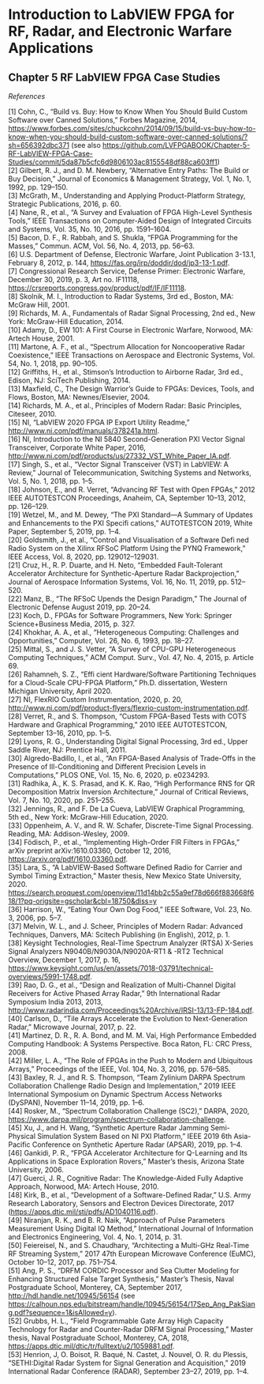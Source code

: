 # Introduction to LabVIEW FPGA for RF, Radar, and Electronic Warfare Applications  
## Chapter 5 RF LabVIEW FPGA Case Studies  

*References*  

[1] Cohn, C., “Build vs. Buy: How to Know When You Should Build Custom Software over Canned Solutions,” Forbes Magazine, 2014, https://www.forbes.com/sites/chuckcohn/2014/09/15/build-vs-buy-how-to-know-when-you-should-build-custom-software-over-canned-solutions/?sh=656392dbc371 (see also https://github.com/LVFPGABOOK/Chapter-5-RF-LabVIEW-FPGA-Case-Studies/commit/5da87b5cfc6d9806103ac8155548df88ca603ff1)  
[2] Gilbert, R. J., and D. M. Newbery, “Alternative Entry Paths: The Build or Buy Decision,” Journal of Economics & Management Strategy, Vol. 1, No. 1, 1992, pp. 129–150.  
[3] McGrath, M., Understanding and Applying Product-Platform Strategy, Strategic Publications, 2016, p. 60.  
[4] Nane, R., et al., “A Survey and Evaluation of FPGA High-Level Synthesis Tools,” IEEE Transactions on Computer-Aided Design of Integrated Circuits and Systems, Vol. 35, No. 10, 2016, pp. 1591–1604.  
[5] Bacon, D. F., R. Rabbah, and S. Shukla, “FPGA Programming for the Masses,” Commun. ACM, Vol. 56, No. 4, 2013, pp. 56–63.  
[6] U.S. Department of Defense, Electronic Warfare, Joint Publication 3-13.1, February 8, 2012, p. 144, https://fas.org/irp/doddir/dod/jp3-13-1.pdf.  
[7] Congressional Research Service, Defense Primer: Electronic Warfare, December 30, 2019, p. 3, Art no. IF11118, https://crsreports.congress.gov/product/pdf/IF/IF11118.  
[8] Skolnik, M. I., Introduction to Radar Systems, 3rd ed., Boston, MA: McGraw Hill, 2001.  
[9] Richards, M. A., Fundamentals of Radar Signal Processing, 2nd ed., New York: McGraw-Hill Education, 2014.  
[10] Adamy, D., EW 101: A First Course in Electronic Warfare, Norwood, MA: Artech House, 2001.  
[11] Martone, A. F., et al., “Spectrum Allocation for Noncooperative Radar Coexistence,” IEEE Transactions on Aerospace and Electronic Systems, Vol. 54, No. 1, 2018, pp. 90–105.  
[12] Griffiths, H., et al., Stimson’s Introduction to Airborne Radar, 3rd ed., Edison, NJ: SciTech Publishing, 2014.  
[13] Maxfield, C., The Design Warrior’s Guide to FPGAs: Devices, Tools, and Flows, Boston, MA: Newnes/Elsevier, 2004.  
[14] Richards, M. A., et al., Principles of Modern Radar: Basic Principles, Citeseer, 2010.  
[15] NI, “LabVIEW 2020 FPGA IP Export Utility Readme,” http://www.ni.com/pdf/manuals/378241a.html.  
[16] NI, Introduction to the NI 5840 Second-Generation PXI Vector Signal Transceiver, Corporate White Paper, 2016, http://www.ni.com/pdf/products/us/27332_VST_White_Paper_IA.pdf.  
[17] Singh, S., et al., “Vector Signal Transceiver (VST) in LabVIEW: A Review,” Journal of Telecommunication, Switching Systems and Networks, Vol. 5, No. 1, 2018, pp. 1–5.  
[18] Johnson, E., and R. Verret, “Advancing RF Test with Open FPGAs,” 2012 IEEE AUTOTESTCON Proceedings, Anaheim, CA, September 10–13, 2012, pp. 126–129.  
[19] Wetzel, M., and M. Dewey, “The PXI Standard—A Summary of Updates and Enhancements to the PXI Specifi cations,” AUTOTESTCON 2019, White Paper, September 5, 2019, pp. 1–4.  
[20] Goldsmith, J., et al., “Control and Visualisation of a Software Defi ned Radio System on the Xilinx RFSoC Platform Using the PYNQ Framework,” IEEE Access, Vol. 8, 2020, pp. 129012–129031.  
[21] Cruz, H., R. P. Duarte, and H. Neto, “Embedded Fault-Tolerant Accelerator Architecture for Synthetic-Aperture Radar Backprojection,” Journal of Aerospace Information Systems, Vol. 16, No. 11, 2019, pp. 512–520.  
[22] Manz, B., “The RFSoC Upends the Design Paradigm,” The Journal of Electronic Defense August 2019, pp. 20–24.  
[23] Koch, D., FPGAs for Software Programmers, New York: Springer Science+Business Media, 2015, p. 327.  
[24] Khokhar, A. A., et al., “Heterogeneous Computing: Challenges and Opportunities,” Computer, Vol. 26, No. 6, 1993, pp. 18–27.  
[25] Mittal, S., and J. S. Vetter, “A Survey of CPU-GPU Heterogeneous Computing Techniques,” ACM Comput. Surv., Vol. 47, No. 4, 2015, p. Article 69.  
[26] Rahamneh, S. Z., “Effi cient Hardware/Software Partitioning Techniques for a Cloud-Scale CPU-FPGA Platform,” Ph.D. dissertation, Western Michigan University, April 2020.  
[27] NI, FlexRIO Custom Instrumentation, 2020, p. 20, http://www.ni.com/pdf/product-flyers/flexrio-custom-instrumentation.pdf.  
[28] Verret, R., and S. Thompson, “Custom FPGA-Based Tests with COTS Hardware and Graphical Programming,” 2010 IEEE AUTOTESTCON, September 13–16, 2010, pp. 1–5.  
[29] Lyons, R. G., Understanding Digital Signal Processing, 3rd ed., Upper Saddle River, NJ: Prentice Hall, 2011.  
[30] Algredo-Badillo, I., et al., “An FPGA-Based Analysis of Trade-Offs in the Presence of Ill-Conditioning and Different Precision Levels in Computations,” PLOS ONE, Vol. 15, No. 6, 2020, p. e0234293.  
[31] Radhika, A., K. S. Prasad, and K. K. Rao, “High Performance RNS for QR Decomposition Matrix Inversion Architecture,” Journal of Critical Reviews, Vol. 7, No. 10, 2020, pp. 251–255.  
[32] Jennings, R., and F. De La Cueva, LabVIEW Graphical Programming, 5th ed., New York: McGraw-Hill Education, 2020.  
[33] Oppenheim, A. V., and R. W. Schafer, Discrete-Time Signal Processing. Reading, MA: Addison-Wesley, 2009.  
[34] Födisch, P., et al., “Implementing High-Order FIR Filters in FPGAs,” arXiv preprint arXiv:1610.03360, October 12, 2016, https://arxiv.org/pdf/1610.03360.pdf.  
[35] Lara, S., “A LabVIEW-Based Software Defined Radio for Carrier and Symbol Timing Extraction,” Master thesis, New Mexico State University, 2020. https://search.proquest.com/openview/11d14bb2c55a9ef78d666f883668f618/1?pq-origsite=gscholar&cbl=18750&diss=y  
[36] Harrison, W., “Eating Your Own Dog Food,” IEEE Software, Vol. 23, No. 3, 2006, pp. 5–7.  
[37] Melvin, W. L., and J. Scheer, Principles of Modern Radar: Advanced Techniques, Danvers, MA: Scitech Publishing (in English), 2012, p. 1.  
[38] Keysight Technologies, Real-Time Spectrum Analyzer (RTSA) X-Series Signal Analyzers N9040B/N9030A/N9020A-RT1 & -RT2 Technical Overview, December 1, 2017, p. 16, https://www.keysight.com/us/en/assets/7018-03791/technical-overviews/5991-1748.pdf.  
[39] Rao, D. G., et al., “Design and Realization of Multi-Channel Digital Receivers for Active Phased Array Radar,” 9th International Radar Symposium India 2013, 2013, http://www.radarindia.com/Proceedings%20Archive/IRSI-13/13-FP-184.pdf.  
[40] Carlson, D., “Tile Arrays Accelerate the Evolution to Next-Generation Radar,” Microwave Journal, 2017, p. 22.  
[41] Martinez, D. R., R. A. Bond, and M. M. Vai, High Performance Embedded Computing Handbook: A Systems Perspective. Boca Raton, FL: CRC Press, 2008.  
[42] Miller, L. A., “The Role of FPGAs in the Push to Modern and Ubiquitous Arrays,” Proceedings of the IEEE, Vol. 104, No. 3, 2016, pp. 576–585.  
[43] Baxley, R. J., and R. S. Thompson, “Team Zylinium DARPA Spectrum Collaboration Challenge Radio Design and Implementation,” 2019 IEEE International Symposium on Dynamic Spectrum Access Networks (DySPAN), November 11–14, 2019, pp. 1–6.  
[44] Rosker, M., “Spectrum Collaboration Challenge (SC2),” DARPA, 2020, https://www.darpa.mil/program/spectrum-collaboration-challenge.  
[45] Xu, J., and H. Wang, “Synthetic Aperture Radar Jamming Semi-Physical Simulation System Based on NI PXI Platform,” IEEE 2019 6th Asia-Pacific Conference on Synthetic Aperture Radar (APSAR), 2019, pp. 1–4.  
[46] Gankidi, P. R., “FPGA Accelerator Architecture for Q-Learning and Its Applications in Space Exploration Rovers,” Master’s thesis, Arizona State University, 2006.  
[47] Guerci, J. R., Cognitive Radar: The Knowledge-Aided Fully Adaptive Approach, Norwood, MA: Artech House, 2010.  
[48] Kirk, B., et al., “Development of a Software-Defined Radar,” U.S. Army Research Laboratory, Sensors and Electron Devices Directorate, 2017 (https://apps.dtic.mil/sti/pdfs/AD1040116.pdf).  
[49] Niranjan, R. K., and B. R. Naik, “Approach of Pulse Parameters Measurement Using Digital IQ Method,” International Journal of Information and Electronics Engineering, Vol. 4, No. 1, 2014, p. 31.  
[50] Feiereisel, N., and S. Chaudhary, “Architecting a Multi-GHz Real-Time RF Streaming System,” 2017 47th European Microwave Conference (EuMC), October 10–12, 2017, pp. 751–754.  
[51] Ang, P. S., “DRFM CORDIC Processor and Sea Clutter Modeling for Enhancing Structured False Target Synthesis,” Master’s Thesis, Naval Postgraduate School, Monterey, CA, September 2017, http://hdl.handle.net/10945/56154 (see https://calhoun.nps.edu/bitstream/handle/10945/56154/17Sep_Ang_PakSiang.pdf?sequence=1&isAllowed=y).  
[52] Grubbs, H. L., “Field Programmable Gate Array High Capacity Technology for Radar and Counter-Radar DRFM Signal Processing,” Master thesis, Naval Postgraduate School, Monterey, CA, 2018, https://apps.dtic.mil/dtic/tr/fulltext/u2/1059881.pdf.  
[53] Henrion, J, O. Boisot, R. Baqué, N. Castet, J. Nouvel, O. R. du Plessis, “SETHI:Digital Radar System for Signal Generation and Acquisition,” 2019 International Radar Conference (RADAR), September 23–27, 2019, pp. 1–4.  
